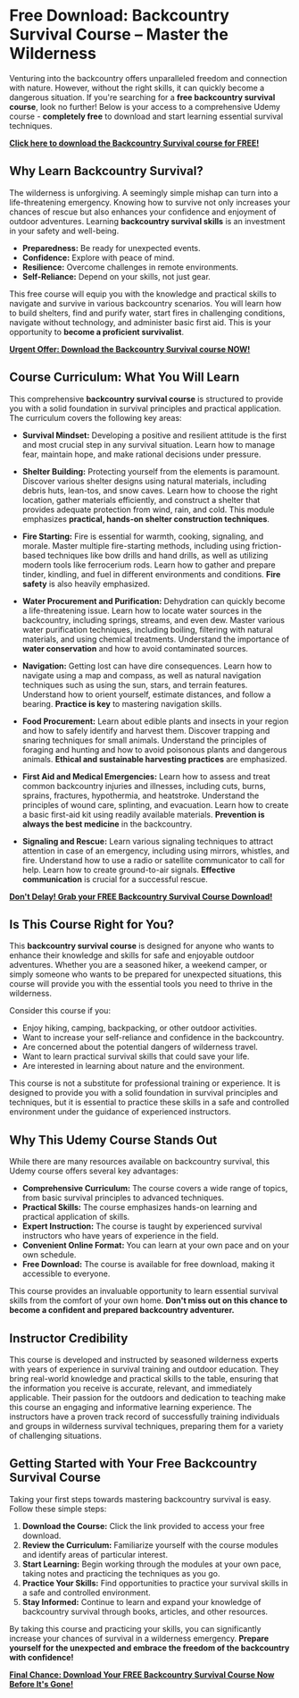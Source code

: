 # Free Download: Backcountry Survival Course – Master the Wilderness

Venturing into the backcountry offers unparalleled freedom and connection with nature. However, without the right skills, it can quickly become a dangerous situation. If you're searching for a **free backcountry survival course**, look no further! Below is your access to a comprehensive Udemy course - **completely free** to download and start learning essential survival techniques.

[**Click here to download the Backcountry Survival course for FREE!**](https://udemywork.com/backcountry-survival-course)

## Why Learn Backcountry Survival?

The wilderness is unforgiving. A seemingly simple mishap can turn into a life-threatening emergency. Knowing how to survive not only increases your chances of rescue but also enhances your confidence and enjoyment of outdoor adventures. Learning **backcountry survival skills** is an investment in your safety and well-being.

*   **Preparedness:** Be ready for unexpected events.
*   **Confidence:** Explore with peace of mind.
*   **Resilience:** Overcome challenges in remote environments.
*   **Self-Reliance:** Depend on your skills, not just gear.

This free course will equip you with the knowledge and practical skills to navigate and survive in various backcountry scenarios. You will learn how to build shelters, find and purify water, start fires in challenging conditions, navigate without technology, and administer basic first aid. This is your opportunity to **become a proficient survivalist**.

[**Urgent Offer: Download the Backcountry Survival course NOW!**](https://udemywork.com/backcountry-survival-course)

## Course Curriculum: What You Will Learn

This comprehensive **backcountry survival course** is structured to provide you with a solid foundation in survival principles and practical application. The curriculum covers the following key areas:

*   **Survival Mindset:** Developing a positive and resilient attitude is the first and most crucial step in any survival situation. Learn how to manage fear, maintain hope, and make rational decisions under pressure.

*   **Shelter Building:** Protecting yourself from the elements is paramount. Discover various shelter designs using natural materials, including debris huts, lean-tos, and snow caves. Learn how to choose the right location, gather materials efficiently, and construct a shelter that provides adequate protection from wind, rain, and cold. This module emphasizes **practical, hands-on shelter construction techniques**.

*   **Fire Starting:** Fire is essential for warmth, cooking, signaling, and morale. Master multiple fire-starting methods, including using friction-based techniques like bow drills and hand drills, as well as utilizing modern tools like ferrocerium rods. Learn how to gather and prepare tinder, kindling, and fuel in different environments and conditions. **Fire safety** is also heavily emphasized.

*   **Water Procurement and Purification:** Dehydration can quickly become a life-threatening issue. Learn how to locate water sources in the backcountry, including springs, streams, and even dew. Master various water purification techniques, including boiling, filtering with natural materials, and using chemical treatments. Understand the importance of **water conservation** and how to avoid contaminated sources.

*   **Navigation:** Getting lost can have dire consequences. Learn how to navigate using a map and compass, as well as natural navigation techniques such as using the sun, stars, and terrain features. Understand how to orient yourself, estimate distances, and follow a bearing. **Practice is key** to mastering navigation skills.

*   **Food Procurement:** Learn about edible plants and insects in your region and how to safely identify and harvest them. Discover trapping and snaring techniques for small animals. Understand the principles of foraging and hunting and how to avoid poisonous plants and dangerous animals. **Ethical and sustainable harvesting practices** are emphasized.

*   **First Aid and Medical Emergencies:** Learn how to assess and treat common backcountry injuries and illnesses, including cuts, burns, sprains, fractures, hypothermia, and heatstroke. Understand the principles of wound care, splinting, and evacuation. Learn how to create a basic first-aid kit using readily available materials. **Prevention is always the best medicine** in the backcountry.

*   **Signaling and Rescue:** Learn various signaling techniques to attract attention in case of an emergency, including using mirrors, whistles, and fire. Understand how to use a radio or satellite communicator to call for help. Learn how to create ground-to-air signals. **Effective communication** is crucial for a successful rescue.

[**Don't Delay! Grab your FREE Backcountry Survival Course Download!**](https://udemywork.com/backcountry-survival-course)

## Is This Course Right for You?

This **backcountry survival course** is designed for anyone who wants to enhance their knowledge and skills for safe and enjoyable outdoor adventures. Whether you are a seasoned hiker, a weekend camper, or simply someone who wants to be prepared for unexpected situations, this course will provide you with the essential tools you need to thrive in the wilderness.

Consider this course if you:

*   Enjoy hiking, camping, backpacking, or other outdoor activities.
*   Want to increase your self-reliance and confidence in the backcountry.
*   Are concerned about the potential dangers of wilderness travel.
*   Want to learn practical survival skills that could save your life.
*   Are interested in learning about nature and the environment.

This course is not a substitute for professional training or experience. It is designed to provide you with a solid foundation in survival principles and techniques, but it is essential to practice these skills in a safe and controlled environment under the guidance of experienced instructors.

## Why This Udemy Course Stands Out

While there are many resources available on backcountry survival, this Udemy course offers several key advantages:

*   **Comprehensive Curriculum:** The course covers a wide range of topics, from basic survival principles to advanced techniques.
*   **Practical Skills:** The course emphasizes hands-on learning and practical application of skills.
*   **Expert Instruction:** The course is taught by experienced survival instructors who have years of experience in the field.
*   **Convenient Online Format:** You can learn at your own pace and on your own schedule.
*   **Free Download:** The course is available for free download, making it accessible to everyone.

This course provides an invaluable opportunity to learn essential survival skills from the comfort of your own home. **Don't miss out on this chance to become a confident and prepared backcountry adventurer.**

## Instructor Credibility

This course is developed and instructed by seasoned wilderness experts with years of experience in survival training and outdoor education. They bring real-world knowledge and practical skills to the table, ensuring that the information you receive is accurate, relevant, and immediately applicable. Their passion for the outdoors and dedication to teaching make this course an engaging and informative learning experience. The instructors have a proven track record of successfully training individuals and groups in wilderness survival techniques, preparing them for a variety of challenging situations.

## Getting Started with Your Free Backcountry Survival Course

Taking your first steps towards mastering backcountry survival is easy. Follow these simple steps:

1.  **Download the Course:** Click the link provided to access your free download.
2.  **Review the Curriculum:** Familiarize yourself with the course modules and identify areas of particular interest.
3.  **Start Learning:** Begin working through the modules at your own pace, taking notes and practicing the techniques as you go.
4.  **Practice Your Skills:** Find opportunities to practice your survival skills in a safe and controlled environment.
5.  **Stay Informed:** Continue to learn and expand your knowledge of backcountry survival through books, articles, and other resources.

By taking this course and practicing your skills, you can significantly increase your chances of survival in a wilderness emergency. **Prepare yourself for the unexpected and embrace the freedom of the backcountry with confidence!**

[**Final Chance: Download Your FREE Backcountry Survival Course Now Before It's Gone!**](https://udemywork.com/backcountry-survival-course)

